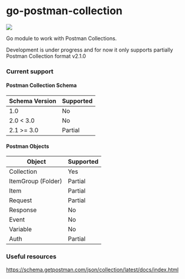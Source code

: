 # go-postman-collection

![](https://github.com/rbretecher/go-postman-collection/workflows/test/badge.svg)

Go module to work with Postman Collections.

Development is under progress and for now it only supports partially Postman Collection format v2.1.0

### Current support

#### Postman Collection Schema

| Schema Version | Supported |
| -------------- | --------- |
| 1.0            | No        |
| 2.0 < 3.0      | No        |
| 2.1 >= 3.0     | Partial   |

#### Postman Objects

|  Object            | Supported |
| ------------------ | --------- |
| Collection         | Yes       |
| ItemGroup (Folder) | Partial   |
| Item               | Partial   |
| Request            | Partial   |
| Response           | No        |
| Event              | No        |
| Variable           | No        |
| Auth               | Partial   |

### Useful resources

https://schema.getpostman.com/json/collection/latest/docs/index.html
